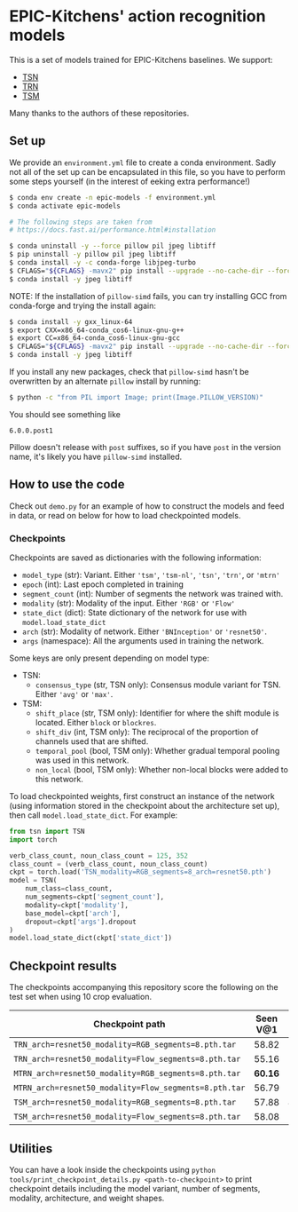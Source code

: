 # EPIC-Kitchens' action recognition models

This is a set of models trained for EPIC-Kitchens baselines. We support:

- [TSN](https://github.com/yjxiong/tsn-pytorch)
- [TRN](https://github.com/metalbubble/TRN-pytorch)
- [TSM](https://github.com/MIT-HAN-LAB/temporal-shift-module)

Many thanks to the authors of these repositories. 

## Set up

We provide an `environment.yml` file to create a conda environment. Sadly not all of the
set up can be encapsulated in this file, so you have to perform some steps yourself 
(in the interest of eeking extra performance!) 

```bash
$ conda env create -n epic-models -f environment.yml
$ conda activate epic-models

# The following steps are taken from 
# https://docs.fast.ai/performance.html#installation

$ conda uninstall -y --force pillow pil jpeg libtiff
$ pip uninstall -y pillow pil jpeg libtiff
$ conda install -y -c conda-forge libjpeg-turbo
$ CFLAGS="${CFLAGS} -mavx2" pip install --upgrade --no-cache-dir --force-reinstall --no-binary :all: --compile pillow-simd
$ conda install -y jpeg libtiff
```

NOTE: If the installation of `pillow-simd` fails, you can try installing GCC from 
conda-forge and trying the install again:

```bash
$ conda install -y gxx_linux-64
$ export CXX=x86_64-conda_cos6-linux-gnu-g++
$ export CC=x86_64-conda_cos6-linux-gnu-gcc
$ CFLAGS="${CFLAGS} -mavx2" pip install --upgrade --no-cache-dir --force-reinstall --no-binary :all: --compile pillow-simd
$ conda install -y jpeg libtiff
```

If you install any new packages, check that `pillow-simd` hasn't be overwritten
by an alternate `pillow` install by running:

```bash
$ python -c "from PIL import Image; print(Image.PILLOW_VERSION)"
```

You should see something like

```
6.0.0.post1
```

Pillow doesn't release with `post` suffixes, so if you have `post` in the version 
name, it's likely you have `pillow-simd` installed.

## How to use the code

Check out `demo.py` for an example of how to construct the models and feed in
data, or read on below for how to load checkpointed models.

### Checkpoints

Checkpoints are saved as dictionaries with the following information:

- `model_type` (str): Variant. Either `'tsm'`, `'tsm-nl'`, `'tsn'`, `'trn'`, or 
  `'mtrn'` 
- `epoch` (int): Last epoch completed in training
- `segment_count` (int): Number of segments the network was trained with.
- `modality` (str): Modality of the input. Either `'RGB'` or `'Flow'`
- `state_dict` (dict): State dictionary of the network for use with
  `model.load_state_dict`
- `arch` (str): Modality of network. Either `'BNInception'` or `'resnet50'`.
- `args` (namespace): All the arguments used in training the network.

Some keys are only present depending on model type:
- TSN: 
    - `consensus_type` (str, TSN only): Consensus module variant for TSN. Either `'avg'` or
      `'max'`.
- TSM:
    - `shift_place` (str, TSM only): Identifier for where the shift module is located. 
      Either `block` or `blockres`.
    - `shift_div` (int, TSM only): The reciprocal of the proportion of channels used that
      are shifted.
    - `temporal_pool` (bool, TSM only): Whether gradual temporal pooling was used in this
      network.
    - `non_local` (bool, TSM only): Whether non-local blocks were added to this network.

To load checkpointed weights, first construct an instance of the network (using
information stored in the checkpoint about the architecture set up), then call
`model.load_state_dict`. For example:

```python
from tsn import TSN
import torch

verb_class_count, noun_class_count = 125, 352
class_count = (verb_class_count, noun_class_count)
ckpt = torch.load('TSN_modality=RGB_segments=8_arch=resnet50.pth')
model = TSN(
    num_class=class_count,
    num_segments=ckpt['segment_count'],
    modality=ckpt['modality'],
    base_model=ckpt['arch'],
    dropout=ckpt['args'].dropout
)
model.load_state_dict(ckpt['state_dict'])
```


## Checkpoint results
The checkpoints accompanying this repository score the following on the test set
when using 10 crop evaluation.

| Checkpoint path | Seen V@1 | Seen N@1 | Seen A@1 | Unseen V@1 | Unseen N@1 | Unseen A@1 |
|-----------------|----------|----------|----------|------------|------------|------------|
| `TRN_arch=resnet50_modality=RGB_segments=8.pth.tar`   | 58.82 | 37.27 | 26.62 | 47.32 | 23.69 | 15.71 |
| `TRN_arch=resnet50_modality=Flow_segments=8.pth.tar`  | 55.16	| 23.19 | 15.77 | 50.39	| 18.50	| 12.02 |
| `MTRN_arch=resnet50_modality=RGB_segments=8.pth.tar`  | **60.16** | 38.36 | **28.23** | 46.94 | **24.41** | **16.32** |
| `MTRN_arch=resnet50_modality=Flow_segments=8.pth.tar` | 56.79	| 25.00	| 17.24 | 50.36 | 20.28 | 13.42 |
| `TSM_arch=resnet50_modality=RGB_segments=8.pth.tar`   | 57.88 | **40.84** | **28.22** | 43.50 | 23.32 | 14.99 |
| `TSM_arch=resnet50_modality=Flow_segments=8.pth.tar`  | 58.08 | 27.49 | 19.14 | **52.68** | 20.83 | 14.27 |


## Utilities
You can have a look inside the checkpoints using `python 
tools/print_checkpoint_details.py <path-to-checkpoint>` to print checkpoint details 
including the model variant, number of segments, modality, architecture, and weight 
shapes.
